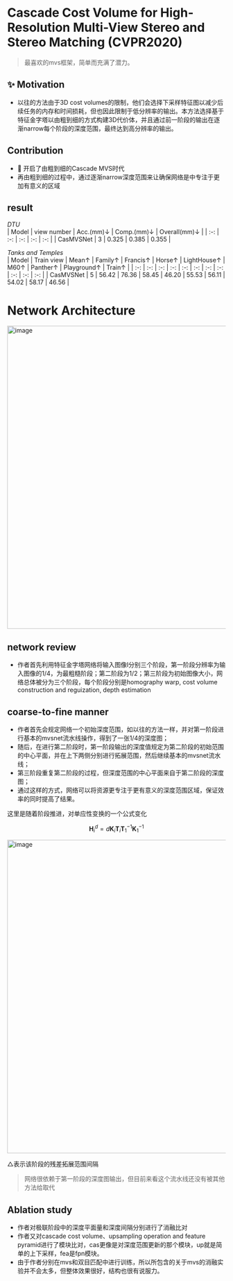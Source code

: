 # Cascade Cost Volume for High-Resolution Multi-View Stereo and Stereo Matching (CVPR2020)

> 最喜欢的mvs框架，简单而充满了潜力。

## :sparkles: Motivation
- 以往的方法由于3D cost volumes的限制，他们会选择下采样特征图以减少后续任务的内存和时间损耗，但也因此限制于低分辨率的输出。本方法选择基于特征金字塔以由粗到细的方式构建3D代价体，并且通过前一阶段的输出在逐渐narrow每个阶段的深度范围，最终达到高分辨率的输出。

## Contribution
- :dizzy: 开启了由粗到细的Cascade MVS时代
- 再由粗到细的过程中，通过逐渐narrow深度范围来让确保网络是中专注于更加有意义的区域

## result
 
*DTU*  
| Model | view number | Acc.(mm)↓ | Comp.(mm)↓ | Overall(mm)↓ |
| :-: | :-: | :-: | :-: | :-: |
| CasMVSNet | 3 | 0.325 | 0.385 | 0.355 |

*Tanks and Temples*  
| Model | Train view | Mean↑ | Family↑ | Francis↑ | Horse↑ | LightHouse↑ | M60↑ | Panther↑ | Playground↑ | Train↑ |
| :-: | :-: | :-: | :-: | :-: | :-: | :-: | :-: | :-: | :-: | :-: |
| CasMVSNet | 5 | 56.42 | 76.36 | 58.45 | 46.20 | 55.53 | 56.11 | 54.02 | 58.17 | 46.56 |

# Network Architecture

<img width="698" alt="image" src="https://github.com/elleryw0518/MVS/assets/101634608/4bc12e5e-6048-4ea6-9b81-64b599cafd22">

## network review
- 作者首先利用特征金字塔网络将输入图像I分别三个阶段，第一阶段分辨率为输入图像的1/4，为最粗糙阶段；第二阶段为1/2；第三阶段为初始图像大小，网络总体被分为三个阶段，每个阶段分别是homography warp, cost volume construction and reguization, depth estimation

## coarse-to-fine manner
- 作者首先会规定网络一个初始深度范围，如以往的方法一样，并对第一阶段进行基本的mvsnet流水线操作，得到了一张1/4的深度图； 
- 随后，在进行第二阶段时，第一阶段输出的深度值规定为第二阶段的初始范围的中心平面，并在上下两侧分别进行拓展范围，然后继续基本的mvsnet流水线；  
- 第三阶段重复第二阶段的过程，但深度范围的中心平面来自于第二阶段的深度图；  
- 通过这样的方式，网络可以将资源更专注于更有意义的深度范围区域，保证效率的同时提高了结果。

这里是随着阶段推进，对单应性变换的一个公式变化

$$
\mathbf{H}_i^d=d\mathbf{K}_i \mathbf{T}_i \mathbf{T}_1^{-1} \mathbf{K}_1^{-1} 
$$

<img width="722" alt="image" src="https://github.com/elleryw0518/MVS/assets/101634608/f89c8db5-3e60-4ddb-b60f-e87db361a22c">

△表示该阶段的残差拓展范围间隔

> 网络很依赖于第一阶段的深度图输出，但目前来看这个流水线还没有被其他方法给取代

## Ablation study
- 作者对极联阶段中的深度平面量和深度间隔分别进行了消融比对
- 作者又对cascade cost volume、upsampling operation and feature pyramid进行了模块比对，cas更像是对深度范围更新的那个模块，up就是简单的上下采样，fea是fpn模块。
- 由于作者分别在mvs和双目匹配中进行训练，所以所包含的关于mvs的消融实验并不会太多，但整体效果很好，结构也很有说服力。

